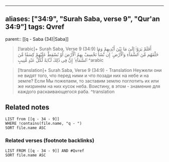 
---
aliases: ["34:9", "Surah Saba, verse 9", "Qur'an 34:9"]
tags: Qvref
---

parent:: [[q - Saba (34)|Saba]]

> [!arabic]+ Surah Saba, Verse 9 (34:9)
> <span class="quran-arabic">أَفَلَمْ يَرَوْا۟ إِلَىٰ مَا بَيْنَ أَيْدِيهِمْ وَمَا خَلْفَهُم مِّنَ ٱلسَّمَآءِ وَٱلْأَرْضِ ۚ إِن نَّشَأْ نَخْسِفْ بِهِمُ ٱلْأَرْضَ أَوْ نُسْقِطْ عَلَيْهِمْ كِسَفًا مِّنَ ٱلسَّمَآءِ ۚ إِنَّ فِى ذَٰلِكَ لَـَٔايَةً لِّكُلِّ عَبْدٍ مُّنِيبٍ</span>
^arabic

> [!translation]+ Surah Saba, Verse 9 (34:9) - Translation
> Неужели они не видят того, что перед ними и что позади них на небе и на земле? Если Мы пожелаем, то заставим землю поглотить их или же низринем на них кусок неба. Воистину, в этом - знамение для каждого раскаивающегося раба.
^translation



## Related notes
```dataview
LIST from [[q - 34 - 9]]
WHERE !contains(file.name, "q - ")
SORT file.name ASC
```

### Related verses (footnote backlinks)
```dataview
LIST FROM [[q - 34 - 9]] AND #Qvref
SORT file.name ASC
```

